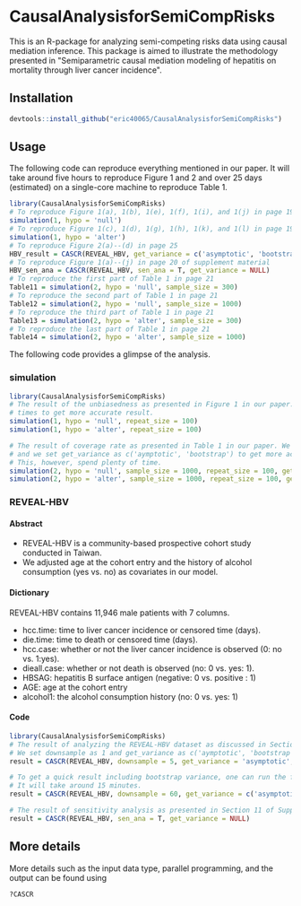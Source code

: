 # CausalAnalysisforSemiCompRisks
This is an R-package for analyzing semi-competing risks data using causal mediation inference. This package is aimed to illustrate the methodology presented in "Semiparametric causal mediation modeling of hepatitis on mortality through liver cancer incidence".

## Installation
```r
devtools::install_github("eric40065/CausalAnalysisforSemiCompRisks")
```

## Usage
The following code can reproduce everything mentioned in our paper. It will take around five hours to reproduce Figure 1 and 2 and over 25 days (estimated) on a single-core machine to reproduce Table 1.
```r
library(CausalAnalysisforSemiCompRisks)
# To reproduce Figure 1(a), 1(b), 1(e), 1(f), 1(i), and 1(j) in page 19
simulation(1, hypo = 'null')
# To reproduce Figure 1(c), 1(d), 1(g), 1(h), 1(k), and 1(l) in page 19
simulation(1, hypo = 'alter')
# To reproduce Figure 2(a)--(d) in page 25
HBV_result = CASCR(REVEAL_HBV, get_variance = c('asymptotic', 'bootstrap'), plot_result = T)
# To reproduce Figure 1(a)--(j) in page 20 of supplement material
HBV_sen_ana = CASCR(REVEAL_HBV, sen_ana = T, get_variance = NULL)
# To reproduce the first part of Table 1 in page 21
Table11 = simulation(2, hypo = 'null', sample_size = 300)
# To reproduce the second part of Table 1 in page 21
Table12 = simulation(2, hypo = 'null', sample_size = 1000)
# To reproduce the third part of Table 1 in page 21
Table13 = simulation(2, hypo = 'alter', sample_size = 300)
# To reproduce the last part of Table 1 in page 21
Table14 = simulation(2, hypo = 'alter', sample_size = 1000)
```
The following code provides a glimpse of the analysis.

### simulation
```r
library(CausalAnalysisforSemiCompRisks)
# The result of the unbiasedness as presented in Figure 1 in our paper. We repeat it 1,000
# times to get more accurate result.
simulation(1, hypo = 'null', repeat_size = 100)
simulation(1, hypo = 'alter', repeat_size = 100)

# The result of coverage rate as presented in Table 1 in our paper. We repeat it 1,000 times
# and we set get_variance as c('aymptotic', 'bootstrap') to get more accurate result.
# This, however, spend plenty of time.
simulation(2, hypo = 'null', sample_size = 1000, repeat_size = 100, get_variance = 'asymptotic')
simulation(2, hypo = 'alter', sample_size = 1000, repeat_size = 100, get_variance = 'asymptotic')
```

### REVEAL-HBV
#### Abstract
- REVEAL-HBV is a community-based prospective cohort study conducted in Taiwan.
- We adjusted age at the cohort entry and the history of alcohol consumption (yes vs. no) as covariates in our model.
#### Dictionary
REVEAL-HBV contains 11,946 male patients with 7 columns.
- hcc.time: time to liver cancer incidence or censored time (days).
- die.time: time to death or censored time (days).
- hcc.case: whether or not the liver cancer incidence is observed (0: no vs. 1:yes).
- dieall.case: whether or not death is observed (no: 0 vs. yes: 1).
- HBSAG: hepatitis B surface antigen (negative: 0 vs. positive : 1)
- AGE: age at the cohort entry
- alcohol1: the alcohol consumption history (no: 0 vs. yes: 1)
#### Code
```r
library(CausalAnalysisforSemiCompRisks)
# The result of analyzing the REVEAL-HBV dataset as discussed in Section 7 in our paper.
# We set downsample as 1 and get_variance as c('aymptotic', 'bootstrap') in our paper.
result = CASCR(REVEAL_HBV, downsample = 5, get_variance = 'asymptotic', plot_result = T)

# To get a quick result including bootstrap variance, one can run the following code.
# It will take around 15 minutes.
result = CASCR(REVEAL_HBV, downsample = 60, get_variance = c('asymptotic', 'bootstrap'), plot_result = T)

# The result of sensitivity analysis as presented in Section 11 of Supplement Material.
result = CASCR(REVEAL_HBV, sen_ana = T, get_variance = NULL)
```

## More details
More details such as the input data type, parallel programming, and the output can be found using
```r
?CASCR
```
